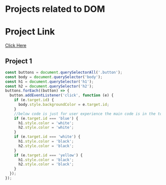 # Projects related to DOM

# Project Link
[Click Here](https://stackblitz.com/edit/dom-project-chaiaurcode-gfskuj?file=1-colorChanger%2Findex.html)

## Project 1

```javascript
const buttons = document.querySelectorAll('.button');
const body = document.querySelector('body');
const h1 = document.querySelector('h1');
const h2 = document.querySelector('h2');
buttons.forEach((button) => {
  button.addEventListener('click', function (e) {
    if (e.target.id) {
      body.style.backgroundColor = e.target.id;
    }
    //below code is just for user experience the main code is in the top ... what should i actually follow
    if (e.target.id === 'blue') {
      h1.style.color = 'white';
      h2.style.color = 'white';
    }
    if (e.target.id === 'white') {
      h1.style.color = 'black';
      h2.style.color = 'black';
    }
    if (e.target.id === 'yellow') {
      h1.style.color = 'black';
      h2.style.color = 'black';
    }
  });
});


```